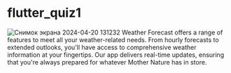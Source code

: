 # flutter_quiz1
![Снимок экрана 2024-04-20 131232](https://github.com/Ivanzolo2007/flutter_quiz1/assets/144227771/581b9d2a-a3b1-4d3b-8e3f-e4dcaa1d8324)
Weather Forecast offers a range of features to meet all your weather-related needs. From hourly forecasts to extended outlooks, you'll have access to comprehensive weather information at your fingertips. Our app delivers real-time updates, ensuring that you're always prepared for whatever Mother Nature has in store.
